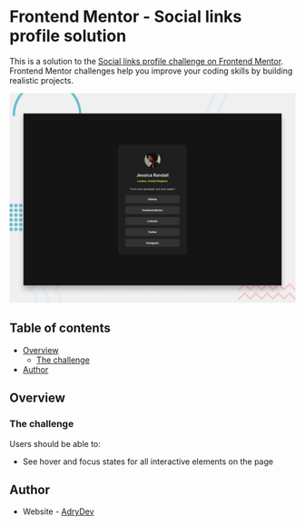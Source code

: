 # Frontend Mentor - Social links profile solution

This is a solution to the [Social links profile challenge on Frontend Mentor](https://www.frontendmentor.io/challenges/social-links-profile-UG32l9m6dQ). Frontend Mentor challenges help you improve your coding skills by building realistic projects.

![preview](./design/desktop-preview.jpg)

## Table of contents

- [Overview](#overview)
  - [The challenge](#the-challenge)
- [Author](#author)

## Overview

### The challenge

Users should be able to:

- See hover and focus states for all interactive elements on the page

## Author

- Website - [AdryDev](https://adry-dev-website.netlify.app/)